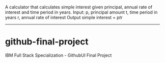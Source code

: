 A calculator that calculates simple interest given principal, annual rate of interest and time period in years.
Input:
   p, principal amount
   t, time period in years
   r, annual rate of interest
Output
   simple interest = p*t*r

   ______________________________________________________

   # github-final-project
IBM Full Stack Specialization - GithubUI Final Project
